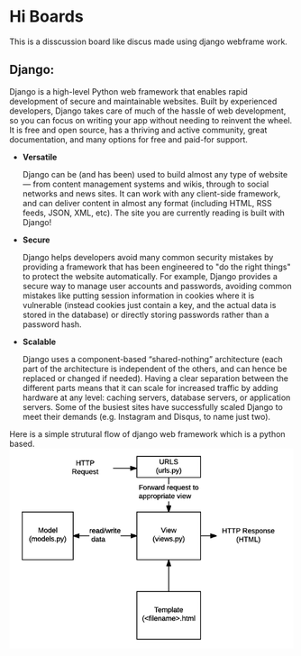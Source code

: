 # Hi Boards 
This is a disscussion board like discus made using django webframe work.
## **Django:**
Django is a high-level Python web framework that enables rapid development of secure and maintainable websites. Built by experienced developers, Django takes care of much of the hassle of web development, so you can focus on writing your app without needing to reinvent the wheel. It is free and open source, has a thriving and active community, great documentation, and many options for free and paid-for support. 

* **Versatile**

     Django can be (and has been) used to build almost any type of website — from content management systems and wikis, through to social networks and news sites. It can work with any client-side framework, and can deliver content in almost any format (including HTML, RSS feeds, JSON, XML, etc). The site you are currently reading is built with Django!

* **Secure**

     Django helps developers avoid many common security mistakes by providing a framework that has been engineered to "do the right things" to protect the website automatically. For example, Django provides a secure way to manage user accounts and passwords, avoiding common mistakes like putting session information in cookies where it is vulnerable (instead cookies just contain a key, and the actual data is stored in the database) or directly storing passwords rather than a password hash.

* **Scalable**

     Django uses a component-based “shared-nothing” architecture (each part of the architecture is independent of the others, and can hence be replaced or changed if needed). Having a clear separation between the different parts means that it can scale for increased traffic by adding hardware at any level: caching servers, database servers, or application servers. Some of the busiest sites have successfully scaled Django to meet their demands (e.g. Instagram and Disqus, to name just two).

Here is a simple strutural flow of django web framework which is a python based.
![picture alt](static/images/basic-django.png)
